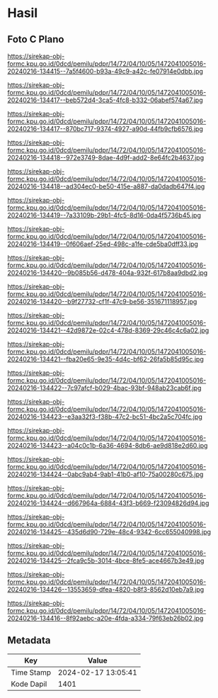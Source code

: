 # Hasil

## Foto C Plano

https://sirekap-obj-formc.kpu.go.id/0dcd/pemilu/pdpr/14/72/04/10/05/1472041005016-20240216-134415--7a5f4600-b93a-49c9-a42c-fe07914e0dbb.jpg

https://sirekap-obj-formc.kpu.go.id/0dcd/pemilu/pdpr/14/72/04/10/05/1472041005016-20240216-134417--beb572d4-3ca5-4fc8-b332-06abef574a67.jpg

https://sirekap-obj-formc.kpu.go.id/0dcd/pemilu/pdpr/14/72/04/10/05/1472041005016-20240216-134417--870bc717-9374-4927-a90d-44fb9cfb6576.jpg

https://sirekap-obj-formc.kpu.go.id/0dcd/pemilu/pdpr/14/72/04/10/05/1472041005016-20240216-134418--972e3749-8dae-4d9f-add2-8e64fc2b4637.jpg

https://sirekap-obj-formc.kpu.go.id/0dcd/pemilu/pdpr/14/72/04/10/05/1472041005016-20240216-134418--ad304ec0-be50-415e-a887-da0dadb647f4.jpg

https://sirekap-obj-formc.kpu.go.id/0dcd/pemilu/pdpr/14/72/04/10/05/1472041005016-20240216-134419--7a33109b-29b1-4fc5-8d16-0da4f5736b45.jpg

https://sirekap-obj-formc.kpu.go.id/0dcd/pemilu/pdpr/14/72/04/10/05/1472041005016-20240216-134419--0f606aef-25ed-498c-a1fe-cde5ba0dff33.jpg

https://sirekap-obj-formc.kpu.go.id/0dcd/pemilu/pdpr/14/72/04/10/05/1472041005016-20240216-134420--9b085b56-d478-404a-932f-617b8aa9dbd2.jpg

https://sirekap-obj-formc.kpu.go.id/0dcd/pemilu/pdpr/14/72/04/10/05/1472041005016-20240216-134420--b9f27732-cf1f-47c9-be56-351671118957.jpg

https://sirekap-obj-formc.kpu.go.id/0dcd/pemilu/pdpr/14/72/04/10/05/1472041005016-20240216-134421--42d9872e-02c4-478d-8369-29c46c4c6a02.jpg

https://sirekap-obj-formc.kpu.go.id/0dcd/pemilu/pdpr/14/72/04/10/05/1472041005016-20240216-134421--fba20e65-9e35-4d4c-bf62-26fa5b85d95c.jpg

https://sirekap-obj-formc.kpu.go.id/0dcd/pemilu/pdpr/14/72/04/10/05/1472041005016-20240216-134422--7c97afcf-b029-4bac-93bf-948ab23cab6f.jpg

https://sirekap-obj-formc.kpu.go.id/0dcd/pemilu/pdpr/14/72/04/10/05/1472041005016-20240216-134423--e3aa32f3-f38b-47c2-bc51-4bc2a5c704fc.jpg

https://sirekap-obj-formc.kpu.go.id/0dcd/pemilu/pdpr/14/72/04/10/05/1472041005016-20240216-134423--a04c0c1b-6a36-4694-8db6-ae9d818e2d60.jpg

https://sirekap-obj-formc.kpu.go.id/0dcd/pemilu/pdpr/14/72/04/10/05/1472041005016-20240216-134424--0abc9ab4-9ab1-41b0-af10-75a00280c675.jpg

https://sirekap-obj-formc.kpu.go.id/0dcd/pemilu/pdpr/14/72/04/10/05/1472041005016-20240216-134424--d667964a-6884-43f3-b669-f23094826d94.jpg

https://sirekap-obj-formc.kpu.go.id/0dcd/pemilu/pdpr/14/72/04/10/05/1472041005016-20240216-134425--435d6d90-729e-48c4-9342-6cc655040998.jpg

https://sirekap-obj-formc.kpu.go.id/0dcd/pemilu/pdpr/14/72/04/10/05/1472041005016-20240216-134425--2fca9c5b-3014-4bce-8fe5-ace4667b3e49.jpg

https://sirekap-obj-formc.kpu.go.id/0dcd/pemilu/pdpr/14/72/04/10/05/1472041005016-20240216-134426--13553659-dfea-4820-b8f3-8562d10eb7a9.jpg

https://sirekap-obj-formc.kpu.go.id/0dcd/pemilu/pdpr/14/72/04/10/05/1472041005016-20240216-134416--8f92aebc-a20e-4fda-a334-79f63eb26b02.jpg


## Metadata

| Key        | Value               |
| ---------- | ------------------- |
| Time Stamp | 2024-02-17 13:05:41 |
| Kode Dapil | 1401                |




